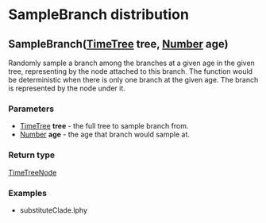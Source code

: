 SampleBranch distribution
=========================
SampleBranch([TimeTree](../types/TimeTree.md) **tree**, [Number](../types/Number.md) **age**)
---------------------------------------------------------------------------------------------

Randomly sample a branch among the branches at a given age in the given tree, representing by the node attached to this branch. The function would be deterministic when there is only one branch at the given age. The branch is represented by the node under it.

### Parameters

- [TimeTree](../types/TimeTree.md) **tree** - the full tree to sample branch from.
- [Number](../types/Number.md) **age** - the age that branch would sample at.

### Return type

[TimeTreeNode](../types/TimeTreeNode.md)


### Examples

- substituteClade.lphy



